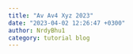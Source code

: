 ```yaml
---
title: "Av Av4 Xyz 2023"
date: "2023-04-02 12:26:47 +0300"
author: NrdyBhu1
category: tutorial blog
---
```

